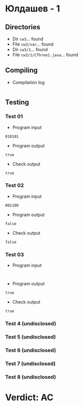 # Юлдашев - 1
## Directories
- Dir `cw3`... found
- File `cw3/var`... found
- Dir `cw3/1`... found
- File `cw3/1/CThree1.java`... found
## Compiling
- Compilation log
```

```
## Testing
### Test 01
- Program input
```
010101

```
- Program output
```
true

```
- Check output
```
true

```
### Test 02
- Program input
```
001100

```
- Program output
```
false

```
- Check output
```
false

```
### Test 03
- Program input
```


```
- Program output
```
true

```
- Check output
```
true

```
### Test 4 (undisclosed)
### Test 5 (undisclosed)
### Test 6 (undisclosed)
### Test 7 (undisclosed)
### Test 8 (undisclosed)
# Verdict: AC
